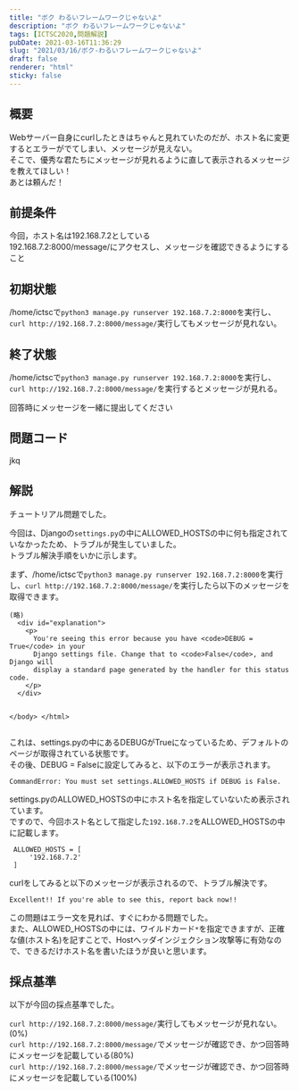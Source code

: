 ```yaml
---
title: "ボク わるいフレームワークじゃないよ"
description: "ボク わるいフレームワークじゃないよ"
tags: [ICTSC2020,問題解説]
pubDate: 2021-03-16T11:36:29
slug: "2021/03/16/ボク-わるいフレームワークじゃないよ"
draft: false
renderer: "html"
sticky: false
---
```



<h2>概要</h2>



<p>Webサーバー自身にcurlしたときはちゃんと見れていたのだが、ホスト名に変更するとエラーがでてしまい、メッセージが見えない。<br>
そこで、優秀な君たちにメッセージが見れるように直して表示されるメッセージを教えてほしい！<br>
あとは頼んだ！</p>



<h2>前提条件</h2>



<p>今回，ホスト名は192.168.7.2としている<br>
192.168.7.2:8000/message/にアクセスし、メッセージを確認できるようにすること</p>



<h2>初期状態</h2>



<p>/home/ictscで<code>python3 manage.py runserver 192.168.7.2:8000</code>を実行し、<code>curl http://192.168.7.2:8000/message/</code>実行してもメッセージが見れない。</p>



<h2>終了状態</h2>



<p>/home/ictscで<code>python3 manage.py runserver 192.168.7.2:8000</code>を実行し、<code>curl http://192.168.7.2:8000/message/</code>を実行するとメッセージが見れる。</p>



<p>回答時にメッセージを一緒に提出してください</p>



<h2>問題コード</h2>



<p>jkq</p>



<h2>解説</h2>



<p>チュートリアル問題でした。</p>



<p>今回は、Djangoの<code>settings.py</code>の中にALLOWED_HOSTSの中に何も指定されていなかったため、トラブルが発生していました。<br>
トラブル解決手順をいかに示します。</p>



<p>まず、/home/ictscで<code>python3 manage.py runserver 192.168.7.2:8000</code>を実行し、<code>curl http://192.168.7.2:8000/message/</code>を実行したら以下のメッセージを取得できます。</p>


<div class="wp-block-syntaxhighlighter-code "><pre><code>(略)
  &lt;div id=&quot;explanation&quot;&gt;
    &lt;p&gt;
      You're seeing this error because you have &lt;code&gt;DEBUG = True&lt;/code&gt; in your
      Django settings file. Change that to &lt;code&gt;False&lt;/code&gt;, and Django will
      display a standard page generated by the handler for this status code.
    &lt;/p&gt;
  &lt;/div&gt;

&lt;/body&gt;
&lt;/html&gt;</code></pre></div>


<p>これは、settings.pyの中にあるDEBUGがTrueになっているため、デフォルトのページが取得されている状態です。<br>
その後、DEBUG = Falseに設定してみると、以下のエラーが表示されます。</p>


<div class="wp-block-syntaxhighlighter-code "><pre><code>CommandError: You must set settings.ALLOWED_HOSTS if DEBUG is False.</code></pre></div>


<p>settings.pyのALLOWED_HOSTSの中にホスト名を指定していないため表示されています。<br>
ですので、今回ホスト名として指定した<code>192.168.7.2</code>をALLOWED_HOSTSの中に記載します。</p>


<div class="wp-block-syntaxhighlighter-code "><pre><code> ALLOWED_HOSTS = &#91;
     '192.168.7.2'
 ]</code></pre></div>


<p>curlをしてみると以下のメッセージが表示されるので、トラブル解決です。</p>


<div class="wp-block-syntaxhighlighter-code "><pre><code>Excellent!! If you're able to see this, report back now!!</code></pre></div>


<p>この問題はエラー文を見れば、すぐにわかる問題でした。<br>
また、ALLOWED_HOSTSの中には、ワイルドカード<code>*</code>を指定できますが、正確な値(ホスト名)を記すことで、Hostヘッダインジェクション攻撃等に有効なので、できるだけホスト名を書いたほうが良いと思います。</p>



<h2>採点基準</h2>



<p>以下が今回の採点基準でした。</p>



<p><code>curl http://192.168.7.2:8000/message/</code>実行してもメッセージが見れない。(0%)<br>
<code>curl http://192.168.7.2:8000/message/</code>でメッセージが確認でき、かつ回答時にメッセージを記載している(80%)<br>
<code>curl http://192.168.7.2:8000/message/</code>でメッセージが確認でき、かつ回答時にメッセージを記載している(100%)</p>
